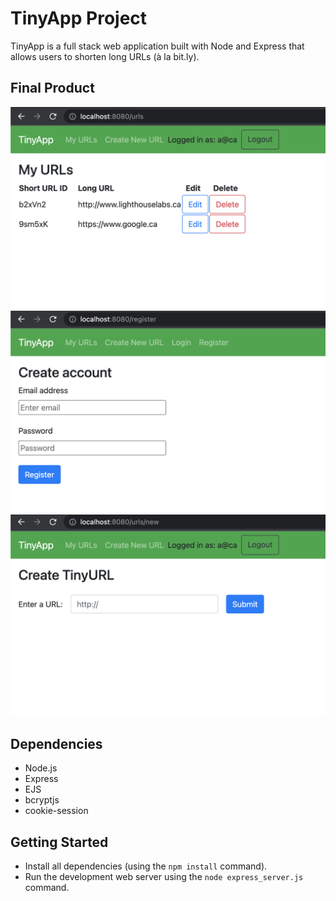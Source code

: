 # TinyApp Project

TinyApp is a full stack web application built with Node and Express that allows users to shorten long URLs (à la bit.ly).

## Final Product

!["Screenshot of URLs page"](https://github.com/alicelinx/tinyapp/blob/main/docs/urls-page.png)
!["Screenshot of registration page"](https://github.com/alicelinx/tinyapp/blob/main/docs/register-page.png)
!["Screenshot of create URL page"](https://github.com/alicelinx/tinyapp/blob/main/docs/create-url.png)

## Dependencies

- Node.js
- Express
- EJS
- bcryptjs
- cookie-session

## Getting Started

- Install all dependencies (using the `npm install` command).
- Run the development web server using the `node express_server.js` command.
